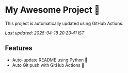 # My Awesome Project 🚀

This project is automatically updated using GitHub Actions.

_Last updated: 2025-04-18 20:23:41 IST_

## Features
- Auto-update README using Python 🐍
- Auto Git push with GitHub Actions 🤖

